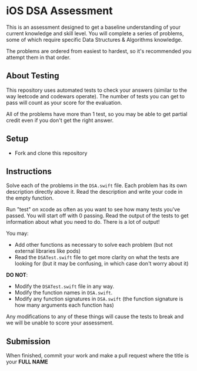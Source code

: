 # iOS DSA Assessment

This is an assessment designed to get a baseline understanding of your current knowledge and skill level. You will complete a series of problems, some of which require specific Data Structures & Algorithms knowledge.

The problems are ordered from easiest to hardest, so it's recommended you attempt them in that order.

## About Testing

This repository uses automated tests to check your answers (similar to the way leetcode and codewars operate). The number of tests you can get to pass will count as your score for the evaluation. 

All of the problems have more than 1 test, so you may be able to get partial credit even if you don't get the right answer.

## Setup

* Fork and clone this repository

## Instructions

Solve each of the problems in the `DSA.swift` file. Each problem has its own description directly above it. Read the description and write your code in the empty function.

Run "test" on xcode as often as you want to see how many tests you've passed. You will start off with 0 passing. Read the output of the tests to get information about what you need to do. There is a lot of output!

You may:

* Add other functions as necessary to solve each problem (but not external libraries like pods)
* Read the `DSATest.swift` file to get more clarity on what the tests are looking for (but it may be confusing, in which case don't worry about it)

**DO NOT**:

* Modify the `DSATest.swift` file in any way.
* Modify the function names in `DSA.swift`.
* Modify any function signatures in `DSA.swift` (the function signature is how many arguments each function has)

Any modifications to any of these things will cause the tests to break and we will be unable to score your assessment.

## Submission

When finished, commit your work and make a pull request where the title is your **FULL NAME**
